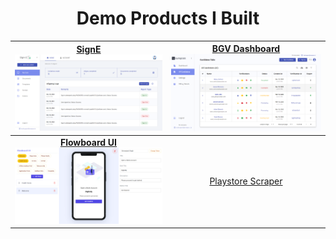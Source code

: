 # <div align="center"> **Demo Products I Built**

  | [ <b>SignE</b> <img width="1604px" alt="E-Sign" src="https://raw.githubusercontent.com/smrnjeet222/smrnjeet222/master/assets/surepass/eSign.png">](https://esign-demo.netlify.app/home)| [BGV Dashboard <img width="1604px" alt="BGV" src="https://raw.githubusercontent.com/smrnjeet222/smrnjeet222/master/assets/surepass/bgvAll.png">](https://bgv-demo.netlify.app/)|
|:---------------------------------:|:--------------------------------------------------:|
|[<b>Flowboard UI</b> <img width="1604" alt="Flowboard" src="https://raw.githubusercontent.com/smrnjeet222/smrnjeet222/master/assets/surepass/flowboard.png">](https://flowboard-no-code-dot-era-ml.el.r.appspot.com/)| [Playstore Scraper](https://github.com/smrnjeet222/PlayStoreScraper) | 


